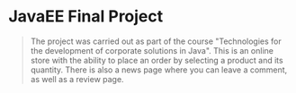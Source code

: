 # JavaEE Final Project
> The project was carried out as part of the course "Technologies for the development of corporate solutions in Java". This is an online store with the ability to place an order by selecting a product and its quantity. There is also a news page where you can leave a comment, as well as a review page.
